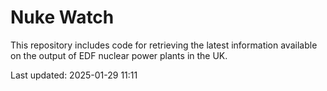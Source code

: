 # Nuke Watch

This repository includes code for retrieving the latest information available on the output of EDF nuclear power plants in the UK.

Last updated: 2025-01-29 11:11